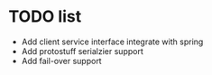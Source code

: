 # TODO list

* Add client service interface integrate with spring 
* Add protostuff serialzier support
* Add fail-over support
